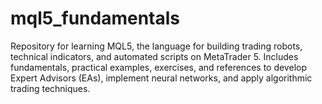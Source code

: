 # mql5_fundamentals
Repository for learning MQL5, the language for building trading robots, technical indicators, and automated scripts on MetaTrader 5. Includes fundamentals, practical examples, exercises, and references to develop Expert Advisors (EAs), implement neural networks, and apply algorithmic trading techniques.
